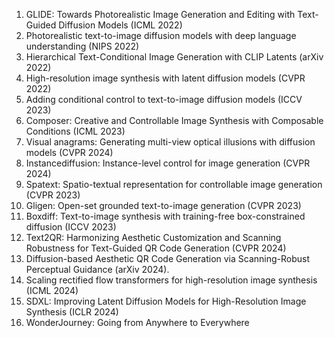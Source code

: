<ol>
<li>GLIDE: Towards Photorealistic Image Generation and Editing with Text-Guided Diffusion Models (ICML 2022)
<li>Photorealistic text-to-image diffusion models with deep language understanding (NIPS 2022)
<li>Hierarchical Text-Conditional Image Generation with CLIP Latents (arXiv 2022)
<li>High-resolution image synthesis with latent diffusion models (CVPR 2022)
<li>Adding conditional control to text-to-image diffusion models (ICCV 2023)
<li>Composer: Creative and Controllable Image Synthesis with Composable Conditions (ICML 2023)
<li>Visual anagrams: Generating multi-view optical illusions with diffusion models (CVPR 2024)
<li>Instancediffusion: Instance-level control for image generation (CVPR 2024)
<li>Spatext: Spatio-textual representation for controllable image generation (CVPR 2023)
<li>Gligen: Open-set grounded text-to-image generation (CVPR 2023)
<li>Boxdiff: Text-to-image synthesis with training-free box-constrained diffusion (ICCV 2023)
<li>Text2QR: Harmonizing Aesthetic Customization and Scanning Robustness for Text-Guided QR Code Generation (CVPR 2024)
<li>Diffusion-based Aesthetic QR Code Generation via Scanning-Robust Perceptual Guidance (arXiv 2024).
<li>Scaling rectified flow transformers for high-resolution image synthesis (ICML 2024)
<li>SDXL: Improving Latent Diffusion Models for High-Resolution Image Synthesis (ICLR 2024)
<li>WonderJourney: Going from Anywhere to Everywhere
</ol>

